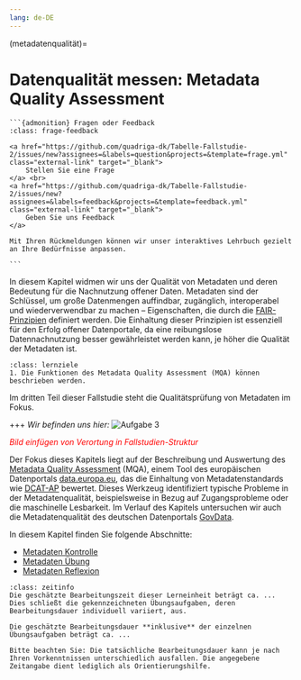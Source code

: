 ```yaml
---
lang: de-DE
---
```


(metadatenqualität)=
# Datenqualität messen: Metadata Quality Assessment

`````{margin}
```{admonition} Fragen oder Feedback 
:class: frage-feedback

<a href="https://github.com/quadriga-dk/Tabelle-Fallstudie-2/issues/new?assignees=&labels=question&projects=&template=frage.yml" class="external-link" target="_blank">
    Stellen Sie eine Frage
</a> <br>
<a href="https://github.com/quadriga-dk/Tabelle-Fallstudie-2/issues/new?assignees=&labels=feedback&projects=&template=feedback.yml" class="external-link" target="_blank">
    Geben Sie uns Feedback
</a>

Mit Ihren Rückmeldungen können wir unser interaktives Lehrbuch gezielt an Ihre Bedürfnisse anpassen.

```
`````

In diesem Kapitel widmen wir uns der Qualität von Metadaten und deren Bedeutung für die Nachnutzung offener Daten. Metadaten sind der Schlüssel, um große Datenmengen auffindbar, zugänglich, interoperabel und wiederverwendbar zu machen – Eigenschaften, die durch die <a href="https://www.go-fair.org/fair-principles/" class="external-link" target="_blank">FAIR-Prinzipien</a> definiert werden. Die Einhaltung dieser Prinzipien ist essenziell für den Erfolg offener Datenportale, da eine reibungslose Datennachnutzung besser gewährleistet werden kann, je höher die Qualität der Metadaten ist.


```{admonition} Lernziel: Metadatenqualität
:class: lernziele
1. Die Funktionen des Metadata Quality Assessment (MQA) können beschrieben werden.
```

Im dritten Teil dieser Fallstudie steht die Qualitätsprüfung von Metadaten im Fokus.

+++
*Wir befinden uns hier:*
![Aufgabe 3](/assets/Aufgabenstruktur-03.png)

<span style="color:red">*Bild einfügen von Verortung in Fallstudien-Struktur*</span>


Der Fokus dieses Kapitels liegt auf der Beschreibung und Auswertung des <a href="https://data.europa.eu/mqa/methodology?locale=de" class="external-link" target="_blank">Metadata Quality Assessment</a> (MQA), einem Tool des europäischen Datenportals <a href="https://data.europa.eu/de" class="external-link" target="_blank">data.europa.eu</a>, das die Einhaltung von Metadatenstandards wie <a href="https://op.europa.eu/de/web/eu-vocabularies/dcat-ap" class="external-link" target="_blank">DCAT-AP</a> bewertet. Dieses Werkzeug identifiziert typische Probleme in der Metadatenqualität, beispielsweise in Bezug auf Zugangsprobleme oder die maschinelle Lesbarkeit. Im Verlauf des Kapitels untersuchen wir auch die Metadatenqualität des deutschen Datenportals <a href="https://www.govdata.de/" class="external-link" target="_blank">GovData</a>.

In diesem Kapitel finden Sie folgende Abschnitte: 

- [Metadaten Kontrolle](/metadatenqualität/Metadaten_Kontrolle.md)
- [Metadaten Übung](/metadatenqualität/Metadaten_Übung.md)
- [Metadaten Reflexion](/metadatenqualität/Metadaten_Reflexion.md)


```{admonition} Bearbeitungszeit
:class: zeitinfo
Die geschätzte Bearbeitungszeit dieser Lerneinheit beträgt ca. ... Dies schließt die gekennzeichneten Übungsaufgaben, deren Bearbeitungsdauer individuell variiert, aus. 

Die geschätzte Bearbeitungsdauer **inklusive** der einzelnen Übungsaufgaben beträgt ca. ...

Bitte beachten Sie: Die tatsächliche Bearbeitungsdauer kann je nach Ihren Vorkenntnissen unterschiedlich ausfallen. Die angegebene Zeitangabe dient lediglich als Orientierungshilfe.
``` 